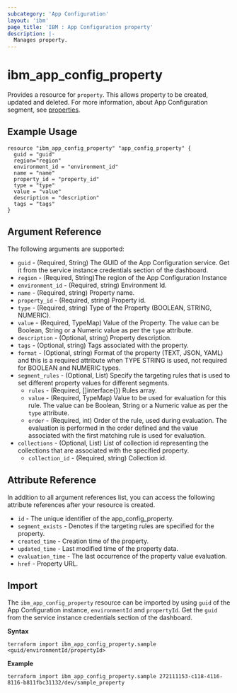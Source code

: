 ```yaml
---
subcategory: 'App Configuration'
layout: 'ibm'
page_title: 'IBM : App Configuration property'
description: |-
  Manages property.
---
```


# ibm_app_config_property

Provides a resource for `property`. This allows property to be created, updated and deleted. For more information, about App Configuration segment, see [properties](https://cloud.ibm.com/docs/app-configuration?topic=app-configuration-ac-properties).

## Example Usage

```hcl
resource "ibm_app_config_property" "app_config_property" {
  guid = "guid"
  region="region"
  environment_id = "environment_id"
  name = "name"
  property_id = "property_id"
  type = "type"
  value = "value"
  description = "description"
  tags = "tags"
}
```

## Argument Reference

The following arguments are supported:

- `guid` - (Required, String) The GUID of the App Configuration service. Get it from the service instance credentials section of the dashboard.
- `region` - (Required, String)The region of the App Configuration Instance
- `environment_id` - (Required, string) Environment Id.
- `name` - (Required, string) Property name.
- `property_id` - (Required, string) Property id.
- `type` - (Required, string) Type of the Property (BOOLEAN, STRING, NUMERIC).
- `value` - (Required, TypeMap) Value of the Property. The value can be Boolean, String or a Numeric value as per the `type` attribute.
- `description` - (Optional, string) Property description.
- `tags` - (Optional, string) Tags associated with the property.
- `format` - (Optional, string) Format of the property (TEXT, JSON, YAML) and this is a required attribute when TYPE STRING is used, not required for BOOLEAN and NUMERIC types.
- `segment_rules` - (Optional, List) Specify the targeting rules that is used to set different property values for different segments.
    - `rules` - (Required, []interface{}) Rules array.
    - `value` - (Required, TypeMap) Value to be used for evaluation for this rule. The value can be Boolean, String or a Numeric value as per the `type` attribute.
    - `order` - (Required, int) Order of the rule, used during evaluation. The evaluation is performed in the order defined and the value associated with the first matching rule is used for evaluation.
- `collections` - (Optional, List) List of collection id representing the collections that are associated with the specified property.
    - `collection_id` - (Required, string) Collection id.

## Attribute Reference

In addition to all argument references list, you can access the following attribute references after your resource is created.

- `id` - The unique identifier of the app_config_property.
- `segment_exists` - Denotes if the targeting rules are specified for the property.
- `created_time` - Creation time of the property.
- `updated_time` - Last modified time of the property data.
- `evaluation_time` - The last occurrence of the property value evaluation.
- `href` - Property URL.

## Import

The `ibm_app_config_property` resource can be imported by using `guid` of the App Configuration instance, `environmentId` and `propertyId`. Get the `guid` from the service instance credentials section of the dashboard.

**Syntax**

```
terraform import ibm_app_config_property.sample  <guid/environmentId/propertyId>

```

**Example**

```
terraform import ibm_app_config_property.sample 272111153-c118-4116-8116-b811fbc31132/dev/sample_property
```
